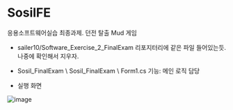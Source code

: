 # SosilFE
응용소프트웨어실습 최종과제. 던전 탈출 Mud 게임
* sailer10/Software_Exercise_2_FinalExam 리포지터리에 같은 파일 들어있는듯. 나중에 확인해서 지우자.

* Sosil_FinalExam \ Sosil_FinalExam \ Form1.cs
기능: 메인 로직 담당

* 실행 화면

![image](https://github.com/sailer10/SosilFE/assets/80940663/384c37cb-bf89-48f6-88d2-af33f80b2c56)
